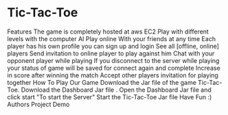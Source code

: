 # Tic-Tac-Toe
Features
The game is completely hosted at aws EC2
Play with different levels with the computer AI
Play online With your friends at any time
Each player has his own profile
you can sign up and login
See all [offline, online] players
Send invitation to online player to play against him
Chat with your opponent player while playing
If you disconnect to the server while playing your status of game will be saved for connect again and complete
Increase in score after winning the match
Accept other players invitation for playing together
How To Play Our Game
Download the Jar file of the game Tic-Tac-Toe.
Download the Dashboard Jar file .
Open the Dashboard Jar file and click start "To start the Server"
Start the Tic-Tac-Toe Jar file
Have Fun :)
Authors
Project Demo
